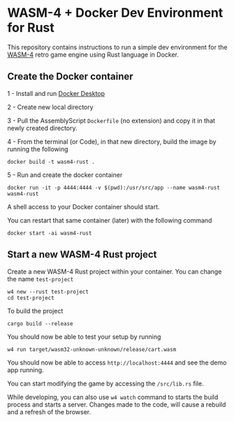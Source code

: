 # WASM-4 + Docker Dev Environment for Rust

This repository contains instructions to run a simple dev environment for the [WASM-4](https://wasm4.org/) retro game engine using Rust language in Docker.

## Create the Docker container

1 - Install and run [Docker Desktop](https://www.docker.com/products/docker-desktop/)

2 - Create new local directory

3 - Pull the AssemblyScript `Dockerfile` (no extension) and copy it in that newly created directory.

4 - From the terminal (or Code), in that new directory, build the image by running the following

```
docker build -t wasm4-rust .
```

5 - Run and create the docker container

```
docker run -it -p 4444:4444 -v $(pwd):/usr/src/app --name wasm4-rust wasm4-rust
```

A shell access to your Docker container should start.

You can restart that same container (later) with the following command

```
docker start -ai wasm4-rust
```

## Start a new WASM-4 Rust project

Create a new WASM-4 Rust project within your container.
You can change the name `test-project`

```
w4 new --rust test-project
cd test-project
```

To build the project

```
cargo build --release
```

You should now be able to test your setup by running

```
w4 run target/wasm32-unknown-unknown/release/cart.wasm
```

You should now be able to access `http://localhost:4444` and see the demo app running.

You can start modifying the game by accessing the `/src/lib.rs` file.

While developing, you can also use `w4 watch` command to starts the build process and starts a server. Changes made to the code, will cause a rebuild and a refresh of the browser.
